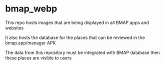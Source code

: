 # bmap_webp
 
This repo hosts images that are being displayed in all BMAP apps and websites

It also hosts the database for the places that can be reviewed in the bmap.app/manager APK

The data from this repository must be integrated with BMAP database then these places are visible to users
